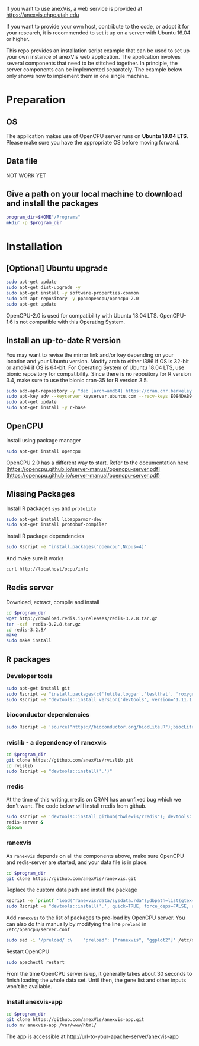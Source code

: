 If you want to use anexVis, a web service is provided at https://anexvis.chpc.utah.edu

If you want to provide your own host, contribute to the code, or adopt it for your research, it is recommended to set it up on a server with Ubuntu 16.04 or higher.

This repo provides an installation script example that can be used to set up your own instance of anexVis web application. 
The application involves several components that need to be stitched together. In principle, the server components can be implemented separately.
The example below only shows how to implement them in one single machine.

# Preparation

## OS
The application makes use of OpenCPU server runs on **Ubuntu 18.04 LTS**. Please make sure you have the appropriate OS before moving forward.

## Data file

NOT WORK YET

## Give a path on your local machine to download and install the packages
```bash
program_dir=$HOME"/Programs"
mkdir -p $program_dir
```
# Installation

## [Optional] Ubuntu upgrade

```bash
sudo apt-get update
sudo apt-get dist-upgrade -y
sudo apt-get install -y software-properties-common
sudo add-apt-repository -y ppa:opencpu/opencpu-2.0
sudo apt-get update
```

OpenCPU-2.0 is used for compatibility with Ubuntu 18.04 LTS. OpenCPU-1.6 is not compatible with this Operating System.

## Install an up-to-date R version
You may want to revise the mirror link and/or key depending on your location and your Ubuntu version. Modify arch to either i386 if OS is 32-bit or amd64 if OS is 64-bit.
For Operating System of Ubuntu 18.04 LTS, use bionic repository for compatibility. Since there is no repository for R version 3.4, make sure to use the bionic cran-35 for R version 3.5.

```bash
sudo add-apt-repository -y "deb [arch=amd64] https://cran.cnr.berkeley.edu/bin/linux/ubuntu bionic-cran35/"
sudo apt-key adv --keyserver keyserver.ubuntu.com --recv-keys E084DAB9
sudo apt-get update
sudo apt-get install -y r-base
```
## OpenCPU
Install using package manager

```bash
sudo apt-get install opencpu
```

OpenCPU 2.0 has a different way to start. Refer to the documentation here [https://opencpu.github.io/server-manual/opencpu-server.pdf](https://opencpu.github.io/server-manual/opencpu-server.pdf)

## Missing Packages
Install R packages `sys` and `protolite`
```bash
sudo apt-get install libapparmor-dev
sudo apt-get install protobuf-compiler
```
Install R package dependencies
```bash
sudo Rscript -e "install.packages('opencpu',Ncpus=4)"
```

And make sure it works
```bash
curl http://localhost/ocpu/info
```

## Redis server

Download, extract, compile and install
```bash
cd $program_dir
wget http://download.redis.io/releases/redis-3.2.8.tar.gz
tar -xzf  redis-3.2.8.tar.gz
cd redis-3.2.8/
make
sudo make install
```

## R packages

### Developer tools

```bash
sudo apt-get install git
sudo Rscript -e "install.packages(c('futile.logger','testthat', 'roxygen2'), repos='https://cran.cnr.berkeley.edu/',Ncpus=2)"
sudo Rscript -e "devtools::install_version('devtools', version='1.11.1', repos='https://cran.cnr.berkeley.edu/',Ncpus=2,quiet=TRUE)"
```
### bioconductor dependencies

```bash
sudo Rscript -e 'source("https://bioconductor.org/biocLite.R");biocLite("rhdf5");'
```
### rvislib - a dependency of ranexvis
```bash
cd $program_dir
git clone https://github.com/anexVis/rvislib.git
cd rvislib
sudo Rscript -e "devtools::install('.')"
```
### rredis

At the time of this writing, rredis on CRAN has an unfixed bug which we don't want. The code below will install rredis from github.
```bash
sudo Rscript -e 'devtools::install_github("bwlewis/rredis"); devtools::install_dev_deps(".")'
redis-server &
disown
```


### ranexvis
As `ranexvis` depends on all the components above, make sure OpenCPU and redis-server are started, and your data file is in place.
```bash
cd $program_dir
git clone https://github.com/anexVis/ranexvis.git
```

Replace the custom data path and install the package

```bash
Rscript -e `printf 'load("ranexvis/data/sysdata.rda");dbpath=list(gtex="%s");save(list=ls(),file="ranexvis/data/sysdata.rda")' $DATAPATH`
sudo Rscript -e "devtools::install('.', quick=TRUE, force_deps=FALSE, upgrade_dependencies=FALSE)"
```

Add `ranexvis` to the list of packages to pre-load by OpenCPU server. You can also do this manually by modifying the line `preload` in `/etc/opencpu/server.conf`

```bash
sudo sed -i '/preload/ c\    "preload": ["ranexvis", "ggplot2"]' /etc/opencpu/server.conf
```
Restart OpenCPU
```bash
sudo apachectl restart
```

From the time OpenCPU server is up, it generally takes about 30 seconds to finish loading the whole data set. Until then, the gene list and other inputs won't be available.

### Install anexvis-app

```bash
cd $program_dir
git clone https://github.com/anexVis/anexvis-app.git
sudo mv anexvis-app /var/www/html/
```
The app is accessible at http://url-to-your-apache-server/anexvis-app
